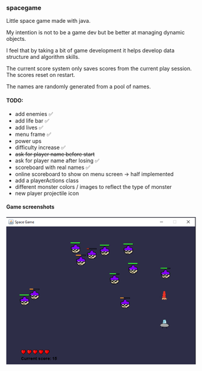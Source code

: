 ### spacegame
Little space game made with java.

My intention is not to be a game dev
but be better at managing dynamic objects.

I feel that by taking a bit of game development it helps develop
data structure and algorithm skills.

The current score system only saves scores from the current play session.
The scores reset on restart.

The names are randomly generated from a pool of names.

#### TODO:
 - add enemies ✅
 - add life bar ✅
 - add lives ✅
 - menu frame ✅
 - power ups
 - difficulty increase ✅
 - ~~ask for player name before start~~
 - ask for player name after losing ✅
 - scoreboard with real names ✅
 - online scoreboard to show on menu screen -> half implemented
 - add a playerActions class
 - different monster colors / images to reflect the type of monster
 - new player projectile icon

#### Game screenshots

![img.png](img.png)
